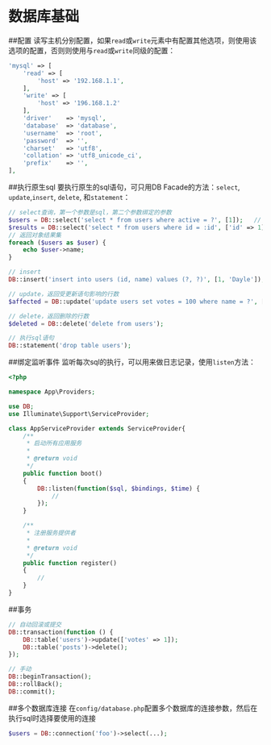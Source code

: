 # 数据库基础
##配置
读写主机分别配置，如果`read`或`write`元素中有配置其他选项，则使用该选项的配置，否则则使用与`read`或`write`同级的配置：

```php
'mysql' => [
    'read' => [
        'host' => '192.168.1.1',
    ],
    'write' => [
        'host' => '196.168.1.2'
    ],
    'driver'    => 'mysql',
    'database'  => 'database',
    'username'  => 'root',
    'password'  => '',
    'charset'   => 'utf8',
    'collation' => 'utf8_unicode_ci',
    'prefix'    => '',
],
```

##执行原生sql
要执行原生的sql语句，可只用DB Facade的方法：`select`, `update`,`insert`, `delete`, 和`statement`：

```php
// select查询，第一个参数是sql，第二个参数绑定的参数
$users = DB::select('select * from users where active = ?', [1]);	// 使用?绑定
$results = DB::select('select * from users where id = :id', ['id' => 1]);	// 命名绑定
// 返回对象结果集
foreach ($users as $user) {
    echo $user->name;
}

// insert
DB::insert('insert into users (id, name) values (?, ?)', [1, 'Dayle']);

// update，返回受更新语句影响的行数
$affected = DB::update('update users set votes = 100 where name = ?', ['John']);

// delete，返回删除的行数
$deleted = DB::delete('delete from users');

// 执行sql语句
DB::statement('drop table users');
```

##绑定监听事件
监听每次sql的执行，可以用来做日志记录，使用`listen`方法：

```php
<?php

namespace App\Providers;

use DB;
use Illuminate\Support\ServiceProvider;

class AppServiceProvider extends ServiceProvider{
    /**
     * 启动所有应用服务
     *
     * @return void
     */
    public function boot()
    {
        DB::listen(function($sql, $bindings, $time) {
            //
        });
    }

    /**
     * 注册服务提供者
     *
     * @return void
     */
    public function register()
    {
        //
    }
}
```

##事务

```php
// 自动回滚或提交
DB::transaction(function () {
    DB::table('users')->update(['votes' => 1]);
    DB::table('posts')->delete();
});

// 手动
DB::beginTransaction();
DB::rollBack();
DB::commit();
```

##多个数据库连接
在`config/database.php`配置多个数据库的连接参数，然后在执行sql时选择要使用的连接

```php
$users = DB::connection('foo')->select(...);
```

